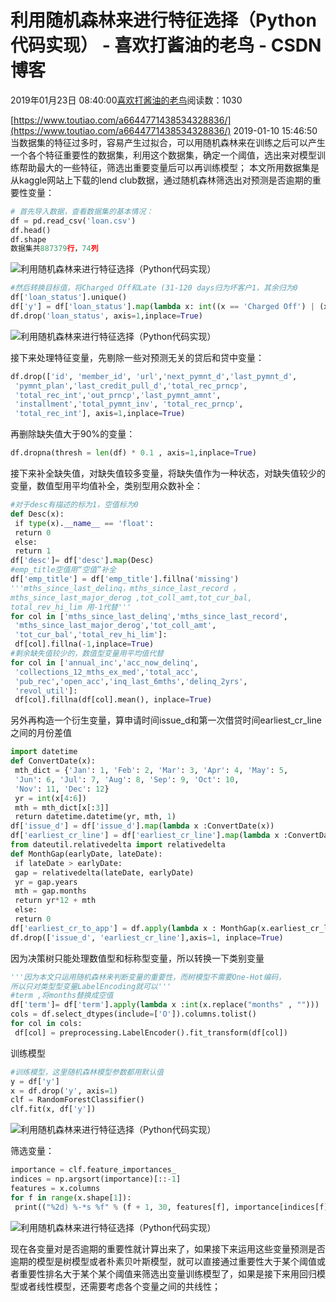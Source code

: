 
# 利用随机森林来进行特征选择（Python代码实现） - 喜欢打酱油的老鸟 - CSDN博客


2019年01月23日 08:40:00[喜欢打酱油的老鸟](https://me.csdn.net/weixin_42137700)阅读数：1030


[https://www.toutiao.com/a6644771438534328836/](https://www.toutiao.com/a6644771438534328836/)
2019-01-10 15:46:50
当数据集的特征过多时，容易产生过拟合，可以用随机森林来在训练之后可以产生一个各个特征重要性的数据集，利用这个数据集，确定一个阈值，选出来对模型训练帮助最大的一些特征，筛选出重要变量后可以再训练模型；
本文所用数据集是从kaggle网站上下载的lend club数据，通过随机森林筛选出对预测是否逾期的重要性变量：
```python
# 首先导入数据，查看数据集的基本情况：
df = pd.read_csv('loan.csv')
df.head()
df.shape
数据集共887379行，74列
```
![利用随机森林来进行特征选择（Python代码实现）](http://p1.pstatp.com/large/dfic-imagehandler/11d1c59e-651b-4812-9750-6abf367add96)

```python
#然后转换目标值，将Charged Off和Late (31-120 days归为坏客户1，其余归为0
df['loan_status'].unique()
df['y'] = df['loan_status'].map(lambda x: int((x == 'Charged Off') | (x == 'Late (31-120 days')))
df.drop('loan_status', axis=1,inplace=True)
```
![利用随机森林来进行特征选择（Python代码实现）](http://p1.pstatp.com/large/dfic-imagehandler/d8be538c-e75f-4782-aed9-00a0c7fc6a19)

接下来处理特征变量，先剔除一些对预测无关的贷后和贷中变量：
```python
df.drop(['id', 'member_id', 'url','next_pymnt_d','last_pymnt_d',
 'pymnt_plan','last_credit_pull_d','total_rec_prncp',
 'total_rec_int','out_prncp','last_pymnt_amnt',
 'installment','total_pymnt_inv', 'total_rec_prncp',
 'total_rec_int'], axis=1,inplace=True)
```
再删除缺失值大于90%的变量：
```python
df.dropna(thresh = len(df) * 0.1 , axis=1,inplace=True)
```
接下来补全缺失值，对缺失值较多变量，将缺失值作为一种状态，对缺失值较少的变量，数值型用平均值补全，类别型用众数补全：
```python
#对于desc有描述的标为1，空值标为0
def Desc(x):
 if type(x).__name__ == 'float':
 return 0
 else:
 return 1
df['desc']= df['desc'].map(Desc)
#emp_title空值用“空值”补全
df['emp_title'] = df['emp_title'].fillna('missing')
'''mths_since_last_delinq，mths_since_last_record ，
mths_since_last_major_derog ,tot_coll_amt,tot_cur_bal,
total_rev_hi_lim 用-1代替'''
for col in ['mths_since_last_delinq','mths_since_last_record',
 'mths_since_last_major_derog','tot_coll_amt',
 'tot_cur_bal','total_rev_hi_lim']:
 df[col].fillna(-1,inplace=True)
#剩余缺失值较少的，数值型变量用平均值代替
for col in ['annual_inc','acc_now_delinq',
 'collections_12_mths_ex_med','total_acc',
 'pub_rec','open_acc','inq_last_6mths','delinq_2yrs',
 'revol_util']:
 df[col].fillna(df[col].mean(), inplace=True)
```
另外再构造一个衍生变量，算申请时间issue_d和第一次借贷时间earliest_cr_line之间的月份差值
```python
import datetime
def ConvertDate(x):
 mth_dict = {'Jan': 1, 'Feb': 2, 'Mar': 3, 'Apr': 4, 'May': 5, 
 'Jun': 6, 'Jul': 7, 'Aug': 8, 'Sep': 9, 'Oct': 10,
 'Nov': 11, 'Dec': 12}
 yr = int(x[4:6])
 mth = mth_dict[x[:3]]
 return datetime.datetime(yr, mth, 1)
df['issue_d'] = df['issue_d'].map(lambda x :ConvertDate(x))
df['earliest_cr_line'] = df['earliest_cr_line'].map(lambda x :ConvertDate(x))
from dateutil.relativedelta import relativedelta
def MonthGap(earlyDate, lateDate):
 if lateDate > earlyDate:
 gap = relativedelta(lateDate, earlyDate)
 yr = gap.years
 mth = gap.months
 return yr*12 + mth
 else:
 return 0
df['earliest_cr_to_app'] = df.apply(lambda x : MonthGap(x.earliest_cr_line, x.issue_d),axis=1)
df.drop(['issue_d', 'earliest_cr_line'],axis=1, inplace=True)
```
因为决策树只能处理数值型和标称型变量，所以转换一下类别变量
```python
'''因为本文只运用随机森林来判断变量的重要性，而树模型不需要One-Hot编码，
所以只对类型型变量LabelEncoding就可以'''
#term ,将months替换成空值
df['term']= df['term'].apply(lambda x :int(x.replace("months" , "")))
cols = df.select_dtypes(include=['O']).columns.tolist()
for col in cols:
 df[col] = preprocessing.LabelEncoder().fit_transform(df[col])
```
训练模型
```python
#训练模型，这里随机森林模型参数都用默认值
y = df['y']
x = df.drop('y', axis=1)
clf = RandomForestClassifier()
clf.fit(x, df['y'])
```
![利用随机森林来进行特征选择（Python代码实现）](http://p3.pstatp.com/large/dfic-imagehandler/b2f06f7c-5983-4a3c-8d01-2728b1f264ca)

筛选变量：
```python
importance = clf.feature_importances_
indices = np.argsort(importance)[::-1]
features = x.columns
for f in range(x.shape[1]):
 print(("%2d) %-*s %f" % (f + 1, 30, features[f], importance[indices[f]])))
```
![利用随机森林来进行特征选择（Python代码实现）](http://p3.pstatp.com/large/dfic-imagehandler/1e5c2ac3-deb8-4f9c-be92-d0e1f7dd78e4)

现在各变量对是否逾期的重要性就计算出来了，如果接下来运用这些变量预测是否逾期的模型是树模型或者朴素贝叶斯模型，就可以直接通过重要性大于某个阈值或者重要性排名大于某个某个阈值来筛选出变量训练模型了，如果是接下来用回归模型或者线性模型，还需要考虑各个变量之间的共线性；

